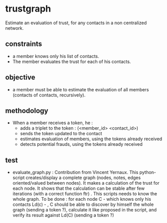 # trustgraph
Estimate an evaluation of trust, for any contacts in a non centralized network.
## constraints
* a member knows only his list of contacts. 
* The member evaluates the trust for each of his contacts. 
## objective
* a member must be able to estimate the evaluation of all members (contacts of contacts, recursively).
## methodology
* When a member receives a token, he :
  * adds a triplet to the token : (<member_id> <evaluation> <contact_id>)
  * sends the token updated to the contact
  * estimates evaluation of members, using the tokens already received
  * detects potential frauds, using the tokens already received
## test
* evaluate_graph.py : Contribution from Vincent Yernaux. This python-script creates/display a complete graph (nodes, notes, edges oriented/valued between nodes). It makes a calculation of the trust for each node. It shows that the calculation can be stable after few iterations (with a correct function ftr) . This scripts needs to know the whole graph. To be done : for each node C - which knows only his contacts Ld(c) - , C should be able to discover by himself the whole graph (sending a token ?), calculate it like proposed in the script, and verify its result against Ld(C) (sending a token ?)
